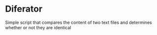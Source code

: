 # Diferator
Simple script that compares the content of two text files and determines whether or not they are identical
